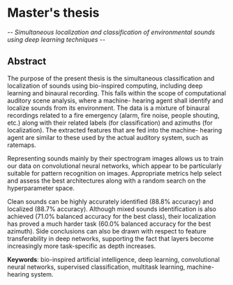 # Master's thesis

*-- Simultaneous localization and classification of environmental sounds using deep learning techniques --*

## Abstract

The purpose of the present thesis is the simultaneous classification and localization of
sounds using bio-inspired computing, including deep learning and binaural recording.
This falls within the scope of computational auditory scene analysis, where a machine-
hearing agent shall identify and localize sounds from its environment.
The data is a mixture of binaural recordings related to a fire emergency (alarm, fire
noise, people shouting, etc.) along with their related labels (for classification) and
azimuths (for localization). The extracted features that are fed into the machine-
hearing agent are similar to these used by the actual auditory system, such as
ratemaps.

Representing sounds mainly by their spectrogram images allows us to train our
data on convolutional neural networks, which appear to be particularly suitable for
pattern recognition on images. Appropriate metrics help select and assess the best
architectures along with a random search on the hyperparameter space.

Clean sounds can be highly accurately identified (88.8% accuracy) and localized
(88.7% accuracy). Although mixed sounds identification is also achieved (71.0%
balanced accuracy for the best class), their localization has proved a much harder
task (60.0% balanced accuracy for the best azimuth). Side conclusions can also be
drawn with respect to feature transferability in deep networks, supporting the fact
that layers become increasingly more task-specific as depth increases.

**Keywords**: bio-inspired artificial intelligence, deep learning, convolutional neural
networks, supervised classification, multitask learning, machine-hearing system.
